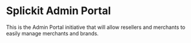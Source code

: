 # Splickit Admin Portal

This is the Admin Portal initiative that will allow resellers and merchants to easily manage merchants and brands.
